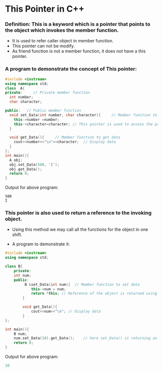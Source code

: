 # **This** Pointer in C++

### Definition: This is a keyword which is a pointer that points to the object which invokes the member function.

- It is used to refer caller object in member function.
- This pointer can not be modify.
- As friend function is not a member function, it does not have a this pointer.

### A program to demonstrate the concept of This pointer:

```c++
#include <iostream>
using namespace std;
class  A{
private:     // Private member function
  int number;
  char character;

public:   // Public member function
  void set_Data(int number, char character){     // Member function to set data
    this->number =number;
    this->character=character; // This pointer is used to access the private member function
  }

  void get_Data(){     // Member function to get data
    cout<<number<<"\n"<<character;  // Display data
  }
};
int main(){
  A obj;
  obj.set_Data(500, 'I');
  obj.get_Data();
  return 0;
}
```

Output for above program:

```
500
I
```
### This pointer is also used to return a reference to the invoking object.

- Using this method we may call all the functions for the object in one shift.

- A program to demonstrate it:
```c++
#include <iostream>
using namespace std;

class B{  
    private:   
    int num;
    public:
         B &set_Data(int num){  // Member function to set data
            this->num = num;   
            return *this; // Reference of the object is returned using This pointer
        }

        void get_Data(){
            cout<<num<<"\n"; // Display data
        }
};

int main(){
    B num;
    num.set_Data(10).get_Data();    // here set_Data() is returning an object, so we have used get_Data() with it only.
    return 0;
}
```
Output for above program:
```c++
10
```
